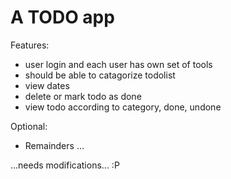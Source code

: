 # A TODO app

Features:  
* user login and each user has own set of tools  
* should be able to catagorize todolist   
* view dates  
* delete or mark todo as done  
* view todo according to category, done, undone 

Optional:
* Remainders ...

...needs modifications... :P

